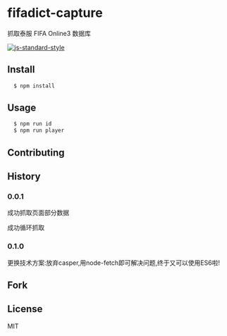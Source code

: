 # fifadict-capture
抓取泰服 FIFA Online3 数据库

[![js-standard-style](https://img.shields.io/badge/code%20style-standard-brightgreen.svg)](http://standardjs.com/)

## Install

```bash
  $ npm install
```

## Usage

```bash
  $ npm run id
  $ npm run player
```

## Contributing

## History

### 0.0.1

成功抓取页面部分数据

成功循环抓取

### 0.1.0

更换技术方案:放弃casper,用node-fetch即可解决问题,终于又可以使用ES6啦!

## Fork

## License

MIT
